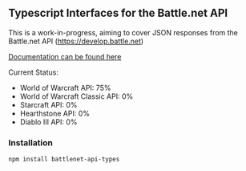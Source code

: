 ## Typescript Interfaces for the Battle.net API

This is a work-in-progress, aiming to cover JSON responses from the Battle.net API (https://develop.battle.net)

[Documentation can be found here](https://mthomason12.github.io/battlenet-api-types/)

Current Status:
- World of Warcraft API: 75%
- World of Warcraft Classic API: 0%
- Starcraft API: 0%
- Hearthstone API: 0%
- Diablo III API: 0%

### Installation

```npm install battlenet-api-types```